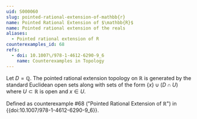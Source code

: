 ```yaml
---
uid: S000060
slug: pointed-rational-extension-of-mathbb{r}
name: Pointed Rational Extension of $\mathbb{R}$
name: Pointed rational extension of the reals
aliases:
  - Pointed rational extension of R
counterexamples_id: 68
refs:
  - doi: 10.1007\/978-1-4612-6290-9_6
    name: Counterexamples in Topology
---
```

Let $D = \mathbb{Q}$. The pointed rational extension topology on $\mathbb{R}$ is generated by the standard Euclidean open sets along with sets of the form $\{x\} \cup (D \cap U)$ where $U \subset \mathbb{R}$ is open and $x \in U$.

Defined as counterexample #68 ("Pointed Rational Extension of $\mathbb{R}$")
in {{doi:10.1007\/978-1-4612-6290-9_6}}.
